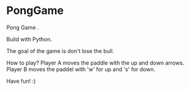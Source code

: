 # PongGame

Pong Game .

Build with Python.

The goal of the game is don't lose the bull.

How to play?
Player A moves the paddle with the up and down arrows.
Player B moves the paddel with 'w' for up and 's' for down.

Have fun! :)
